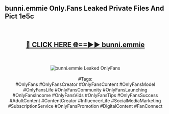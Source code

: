 <h2>bunni.emmie Only.Fans Leaked Private Files And Pict 1e5c</h2>
<br>
<div align="center">
<h2><a href="https://mediafiles.top/bunni.emmie" rel="nofollow">🔴 CLICK HERE 🌐==►► bunni.emmie</a></h2>
<br>
<br>
<a href="https://mediafiles.top/bunni.emmie" rel="nofollow" data-target="animated-image.originalLink"><img src="https://i.ibb.co.com/WyWwxjT/player-gif2.gif" alt="bunni.emmie Leaked OnlyFans" style="max-width: 100%; display: inline-block;" data-target="animated-image.originalImage"></a>
<br><br>
#Tags:
<br>
#OnlyFans #OnlyFansCreator #OnlyFansContent #OnlyFansModel #OnlyFansLife #OnlyFansCommunity #OnlyFansLaunching #OnlyFansIncome #OnlyFansVids #OnlyFansTips #OnlyFansSuccess #AdultContent #ContentCreator #InfluencerLife #SocialMediaMarketing #SubscriptionService #OnlyFansPromotion #DigitalContent #FanConnect
</div>
<br>